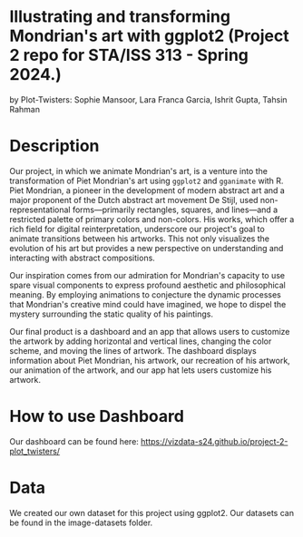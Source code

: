# Illustrating and transforming Mondrian's art with ggplot2 (Project 2 repo for STA/ISS 313 - Spring 2024.)
by Plot-Twisters: Sophie Mansoor, Lara Franca Garcia, Ishrit Gupta, Tahsin Rahman


# Description
Our project, in which we animate Mondrian's art, is a venture into the transformation of Piet Mondrian's art using `ggplot2` and `gganimate` with R. Piet Mondrian, a pioneer in the development of modern abstract art and a major proponent of the Dutch abstract art movement De Stijl, used non-representational forms—primarily rectangles, squares, and lines—and a restricted palette of primary colors and non-colors. His works, which offer a rich field for digital reinterpretation, underscore our project's goal to animate transitions between his artworks. This not only visualizes the evolution of his art but provides a new perspective on understanding and interacting with abstract compositions.

Our inspiration comes from our admiration for Mondrian's capacity to use spare visual components to express profound aesthetic and philosophical meaning. By employing animations to conjecture the dynamic processes that Mondrian's creative mind could have imagined, we hope to dispel the mystery surrounding the static quality of his paintings.

Our final product is a dashboard and an app that allows users to customize the artwork by adding horizontal and vertical lines, changing the color scheme, and moving the lines of artwork. The dashboard displays information about Piet Mondrian, his artwork, our recreation of his artwork, our animation of the artwork, and our app hat lets users customize his artwork.

# How to use Dashboard
Our dashboard can be found here: https://vizdata-s24.github.io/project-2-plot_twisters/


# Data
We created our own dataset for this project using ggplot2. Our datasets can be found in the image-datasets folder.